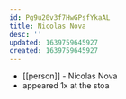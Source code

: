 ```yaml
---
id: Pg9u20v3f7HwGPsfYkaAL
title: Nicolas Nova
desc: ''
updated: 1639759645927
created: 1639759645927
---
```



- [[person]] - Nicolas Nova
- appeared 1x at the stoa
